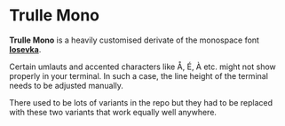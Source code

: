 # Trulle Mono

**Trulle Mono** is a heavily customised derivate of the monospace font [**Iosevka**](https://github.com/be5invis/Iosevka).

Certain umlauts and accented characters like Å, É, À etc. might not show properly in your terminal. In such a case, the line height of the terminal needs to be adjusted manually.

There used to be lots of variants in the repo but they had to be replaced with these two variants that work equally well anywhere.

<!-- ![Trulle Mono](/Images/trulle-mono.png) -->
